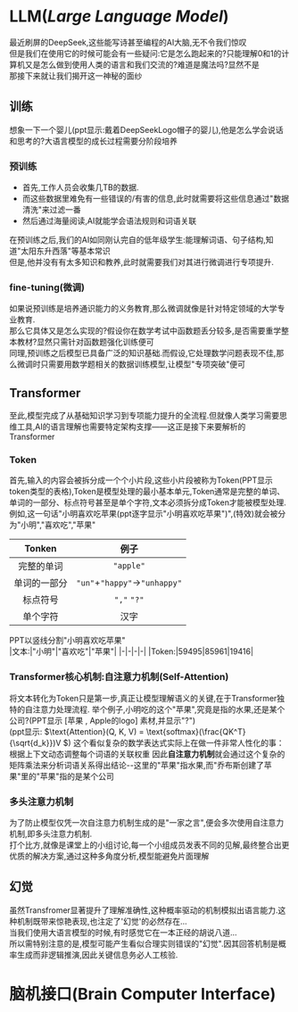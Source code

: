 # LLM(***L**arge **L**anguage **M**odel*)  
最近刷屏的DeepSeek,这些能写诗甚至编程的AI大脑,无不令我们惊叹   
但是我们在使用它的时候可能会有一些疑问:它是怎么跑起来的?只能理解$0$和$1$的计算机又是怎么做到使用人类的语言和我们交流的?难道是魔法吗?显然不是  
那接下来就让我们揭开这一神秘的面纱
## 训练
想象一下一个婴儿(ppt显示:戴着DeepSeekLogo帽子的婴儿),他是怎么学会说话和思考的?大语言模型的成长过程需要分阶段培养
### 预训练
* 首先,工作人员会收集几TB的数据.  
* 而这些数据里难免有一些错误的/有害的信息,此时就需要将这些信息通过"数据清洗"来过滤一番
* 然后通过海量阅读,AI就能学会语法规则和词语关联

在预训练之后,我们的AI如同刚认完自的低年级学生:能理解词语、句子结构,知道"太阳东升西落"等基本常识  
但是,他并没有有太多知识和教养,此时就需要我们对其进行微调进行专项提升.  
### **fine-tuning**(微调)
如果说预训练是培养通识能力的义务教育,那么微调就像是针对特定领域的大学专业教育.  
那么它具体又是怎么实现的?假设你在数学考试中函数题丢分较多,是否需要重学整本教材?显然只需针对函数题强化训练便可  
同理,预训练之后模型已具备广泛的知识基础.而假设,它处理数学问题表现不佳,那么微调时只需要用数学题相关的数据训练模型,让模型"专项突破"便可  
## Transformer
至此,模型完成了从基础知识学习到专项能力提升的全流程.但就像人类学习需要思维工具,AI的语言理解也需要特定架构支撑——这正是接下来要解析的Transformer
### Token
首先,输入的内容会被拆分成一个个小片段,这些小片段被称为Token(PPT显示token类型的表格),Token是模型处理的最小基本单元,Token通常是完整的单词、单词的一部分、标点符号甚至是单个字符,文本必须拆分成Token才能被模型处理.  
例如,这一句话"小明喜欢吃苹果(ppt逐字显示"小明喜欢吃苹果")",(特效)就会被分为"小明","喜欢吃","苹果" 

|Tonken|例子|
|:-:|:-:|
|完整的单词|`"apple"`|
|单词的一部分|`"un"`+`"happy"`$\rightarrow$`"unhappy"`|
|标点符号|`","` `"?"`|
|单个字符|汉字|

PPT以竖线分割"小明喜欢吃苹果"  
|文本:|"小明"|"喜欢吃"|"苹果"|
|-|-|-|-|
|Token:|59495|85961|19416|

### Transformer核心机制:自注意力机制(Self-Attention)
将文本转化为Token只是第一步,真正让模型理解语义的关键,在于Transformer独特的自注意力处理流程.
举个例子,小明吃的这个"苹果",究竟是指的水果,还是某个公司?(PPT显示 [苹果 , Apple的logo] 素材,并显示"?")  
(ppt显示: $\text{Attention}(Q, K, V) = \text{softmax}(\frac{QK^T}{\sqrt{d_k}})V $)
这个看似复杂的数学表达式实际上在做一件非常人性化的事：根据上下文动态调整每个词语的关联权重
因此**自注意力机制**就会通过这个复杂的矩阵乘法来分析词语关系得出结论--这里的"苹果"指水果,而"乔布斯创建了苹果"里的"苹果"指的是某个公司  
### 多头注意力机制
为了防止模型仅凭一次自注意力机制生成的是"一家之言",便会多次使用自注意力机制,即多头注意力机制.  
打个比方,就像是课堂上的小组讨论,每一个小组成员发表不同的见解,最终整合出更优质的解决方案,通过这种多角度分析,模型能避免片面理解
## 幻觉
虽然Transfromer显著提升了理解准确性,这种概率驱动的机制模拟出语言能力.这种机制既带来惊艳表现,也注定了'幻觉'的必然存在...  
当我们使用大语言模型的时候,有时感觉它在一本正经的胡说八道...  
所以需特别注意的是,模型可能产生看似合理实则错误的"幻觉".因其回答机制是概率生成而非逻辑推演,因此关键信息务必人工核验.

# 脑机接口(Brain Computer Interface)
